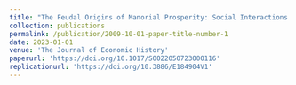 ```yaml
---
title: "The Feudal Origins of Manorial Prosperity: Social Interactions in Eleventh-Century England"
collection: publications
permalink: /publication/2009-10-01-paper-title-number-1
date: 2023-01-01
venue: 'The Journal of Economic History'
paperurl: 'https://doi.org/10.1017/S0022050723000116'
replicationurl: 'https://doi.org/10.3886/E184904V1'
---
```

